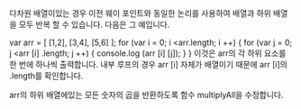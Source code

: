 다차원 배열이있는 경우 이전 웨이 포인트와 동일한 논리를 사용하여 배열과 하위 배열을 모두 반복 할 수 있습니다. 다음은 그 예입니다.

var arr = [
  [1,2], [3,4], [5,6]
];
for (var i = 0; i <arr.length; i ++) {
  for (var j = 0; j <arr [i] .length; j ++) {
    console.log (arr [i] [j]);
  }
}
이것은 arr의 각 하위 요소를 한 번에 하나씩 출력합니다. 내부 루프의 경우 arr [i] 자체가 배열이기 때문에 arr [i]의 .length를 확인합니다.

arr의 하위 배열에있는 모든 숫자의 곱을 반환하도록 함수 multiplyAll을 수정합니다.